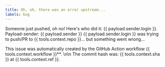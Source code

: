 ```yaml
---
title: Oh, oh, there was an error upstream...
labels: bug
---
```

Someone just pushed, oh no! Here's who did it: {{ payload.sender.login }}.
Payload-sender: {{ payload.sender }}
{{ payload.sender.login }} was trying to push/PR to {{ tools.context.repo }}... but something went wrong...

This issue was automatically created by the GitHub Action workflow {{ tools.context.workflow }}**. \n\n The commit hash was: {{ tools.context.sha }} at {{ tools.context.ref }}.